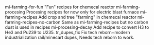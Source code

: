 mi-farming-for-fun "Fun" recipes for chemecal reactor
mi-farming-procesing Procesing recipes for now only for electric blast furnace
mi-farming-recipes Add crop and tree "farming" in chemecal reactor
mi-farming-recipes-no-carbon Same as mi-farming-recipes but no carbon dust is used in recipes
mi-procesing-decay Add recipe to convert H3 to He3 and Pu239 to U235.
tr_dupes_fix Fix tech reborn+modern industrialization rail/minecart dupes, Needs tech reborn to work.
